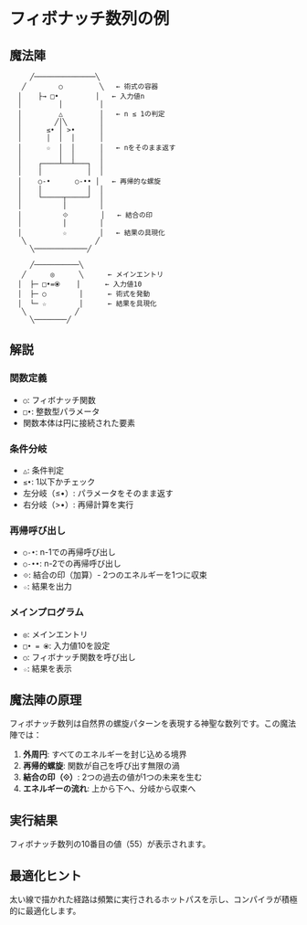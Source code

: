 # フィボナッチ数列の例

## 魔法陣

```
     ╱───────────────╲
   ╱        ○         ╲   ← 術式の容器
  │    ├→ □•         │   ← 入力値n
  │         │         │
  │         △         │   ← n ≤ 1の判定
  │        ╱│╲        │
  │      ≤• │ >•      │
  │      │  │  │      │
  │      ☆  │  │      │   ← nをそのまま返す
  │         │  │      │
  │    ┌────┴──┴───┐  │
  │    │           │  │
  │    ○-•      ○-•• │   ← 再帰的な螺旋
  │    │           │  │
  │    └─────┬─────┘  │
  │          │        │
  │          ⟐        │   ← 結合の印
  │          │        │
  │          ☆        │   ← 結果の具現化
   ╲                 ╱
     ╲─────────────╱

     ╱───────────╲
   ╱      ◎      ╲      ← メインエントリ
  │  ├─ □•=⦿    │      ← 入力値10
  │  ├─ ○        │      ← 術式を発動
  │  └─ ☆        │      ← 結果を具現化
   ╲            ╱
     ╲────────╱
```

## 解説

### 関数定義
- `○`: フィボナッチ関数
- `□•`: 整数型パラメータ
- 関数本体は円に接続された要素

### 条件分岐
- `△`: 条件判定
- `≤•`: 1以下かチェック
- 左分岐（≤•）: パラメータをそのまま返す
- 右分岐（>•）: 再帰計算を実行

### 再帰呼び出し
- `○-•`: n-1での再帰呼び出し
- `○-••`: n-2での再帰呼び出し
- `⟐`: 結合の印（加算）- 2つのエネルギーを1つに収束
- `☆`: 結果を出力

### メインプログラム
- `◎`: メインエントリ
- `□• = ⦿`: 入力値10を設定
- `○`: フィボナッチ関数を呼び出し
- `☆`: 結果を表示

## 魔法陣の原理

フィボナッチ数列は自然界の螺旋パターンを表現する神聖な数列です。この魔法陣では：

1. **外周円**: すべてのエネルギーを封じ込める境界
2. **再帰的螺旋**: 関数が自己を呼び出す無限の渦
3. **結合の印（⟐）**: 2つの過去の値が1つの未来を生む
4. **エネルギーの流れ**: 上から下へ、分岐から収束へ

## 実行結果

フィボナッチ数列の10番目の値（55）が表示されます。

## 最適化ヒント

太い線で描かれた経路は頻繁に実行されるホットパスを示し、コンパイラが積極的に最適化します。
